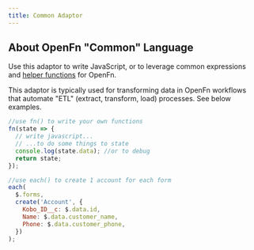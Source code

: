 ```yaml
---
title: Common Adaptor
---
```


## About OpenFn "Common" Language

Use this adaptor to write JavaScript, or to leverage common expressions and
[helper functions](/adaptors/packages/common-docs) for OpenFn.

This adaptor is typically used for transforming data in OpenFn workflows that
automate "ETL" (extract, transform, load) processes. See below examples.

```js
//use fn() to write your own functions
fn(state => {
  // write javascript...
  // ...to do some things to state
  console.log(state.data); //or to debug
  return state;
});
```

```js
//use each() to create 1 account for each form
each(
  $.forms,
  create('Account', {
    Kobo_ID__c: $.data.id,
    Name: $.data.customer_name,
    Phone: $.data.customer_phone,
  })
);
```
